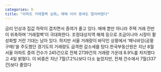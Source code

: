 ```yaml
---
categories: h
title: "아파트 거래절벽 심화… 매매 이어 증여도 말라버렸다"
---
```

금리 인상과 집값 하락이 겹치면서 증여가 줄고 있다. 매매 뿐만 아니라 주택 거래 전반이 위축하며 ‘거래절벽’이 극대화한다. 조정대상지역 해제 등으로 조금이나마 시장이 활성화할 거란 기대는 남아 있다. 하지만 서울 거래량이 바닥인 상황에서 ‘패닉바잉(공황 구매)’을 주도했던 경기도의 거래량도 급격한 감소세를 탔다.한국부동산원은 지난 8월 서울 아파트 증여 건수가 245건으로 전체 2739건의 거래량 가운데 8.9%를 차지했다고 4일 밝혔다. 이 비중은 지난 7월(7.2%)보다 다소 높았지만, 전체 건수에서 7월(337건)보다 줄었다
